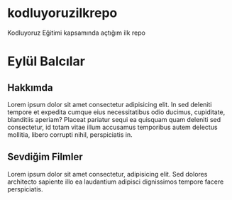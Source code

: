 # kodluyoruzilkrepo
Kodluyoruz Eğitimi kapsamında açtığım ilk repo
<!DOCTYPE html>
<html lang="en">
<head>
    <meta charset="UTF-8">
    <meta http-equiv="X-UA-Compatible" content="IE=edge">
    <meta name="viewport" content="width=p, initial-scale=1.0">
    <title>Document</title>
</head>
<body>
    <!-- ANA BAŞLIK -->
    <h1>Eylül Balcılar</h1>
    <!-- ALT BAŞLIK -->
    <h2>Hakkımda</h2>
    <!-- AÇIKLAMA SATIRI -->
    <p>Lorem ipsum dolor sit amet consectetur adipisicing elit. In sed deleniti tempore et expedita cumque eius necessitatibus odio ducimus, cupiditate, blanditiis aperiam? Placeat pariatur sequi ea quisquam quam deleniti sed consectetur, id totam vitae illum accusamus temporibus autem delectus mollitia, libero corrupti nihil, perspiciatis in.</p>
    <!-- BİLGİLENDİRME DETAY BAŞLIK -->
    <h2>Sevdiğim Filmler</h2>
    <p>Lorem ipsum dolor sit amet consectetur, adipisicing elit. Sed dolores architecto sapiente illo ea laudantium adipisci dignissimos tempore facere perspiciatis.</p>
    
</body>
</html>